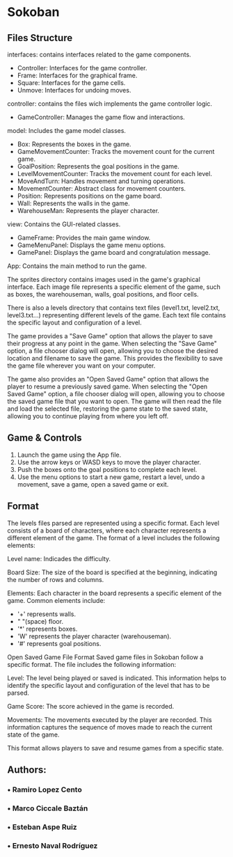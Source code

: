 # Sokoban

<h2> Files Structure</h2>

interfaces: contains interfaces related to the game components.

- Controller: Interfaces for the game controller.
- Frame: Interfaces for the graphical frame.
- Square: Interfaces for the game cells.
- Unmove: Interfaces for undoing moves.


controller: contains the files wich implements the game controller logic.

- GameController: Manages the game flow and interactions.

model: Includes the game model classes.

- Box: Represents the boxes in the game.
- GameMovementCounter: Tracks the movement count for the current game.
- GoalPosition: Represents the goal positions in the game.
- LevelMovementCounter: Tracks the movement count for each level.
- MoveAndTurn: Handles movement and turning operations.
- MovementCounter: Abstract class for movement counters.
- Position: Represents positions on the game board.
- Wall: Represents the walls in the game.
- WarehouseMan: Represents the player character.


view: Contains the GUI-related classes.

- GameFrame: Provides the main game window.
- GameMenuPanel: Displays the game menu options.
- GamePanel: Displays the game board and congratulation message.


App: Contains the main method to run the game.

The sprites directory contains images used in the game's graphical interface. Each image file represents a specific element of the game, such as boxes, the warehouseman, walls, goal positions, and floor cells.

There is also a levels directory that contains text files (level1.txt, level2.txt, level3.txt...) representing different levels of the game. Each text file contains the specific layout and configuration of a level.


The game provides a "Save Game" option that allows the player to save their progress at any point in the game. When selecting the "Save Game" option, a file chooser dialog will open, allowing you to choose the desired location and filename to save the game. This provides the flexibility to save the game file wherever you want on your computer.

The game also provides an "Open Saved Game" option that allows the player to resume a previously saved game. When selecting the "Open Saved Game" option, a file chooser dialog will open, allowing you to choose the saved game file that you want to open. The game will then read the file and load the selected file, restoring the game state to the saved state, allowing you to continue playing from where you left off.


<h2> Game & Controls </h2>

1. Launch the game using the App file.
2. Use the arrow keys or WASD keys to move the player character.
3. Push the boxes onto the goal positions to complete each level.
4. Use the menu options to start a new game, restart a level, undo a movement, save a game, open a saved game or exit.


<h2> Format </h2>

The levels files parsed are represented using a specific format. Each level consists of a board of characters, where each character represents a different element of the game. The format of a level includes the following elements:

Level name: Indicades the difficulty.

Board Size: The size of the board is specified at the beginning, indicating the number of rows and columns.

Elements: Each character in the board represents a specific element of the game. Common elements include:

- '+' represents walls.
- " "(space) floor.
- '*' represents boxes.
- 'W' represents the player character (warehouseman).
- '#' represents goal positions.

Open Saved Game File Format
Saved game files in Sokoban follow a specific format. The file includes the following information:

Level: The level being played or saved is indicated. This information helps to identify the specific layout and configuration of the level that has to be parsed.

Game Score: The score achieved in the game is recorded.

Movements: The movements executed by the player are recorded. This information captures the sequence of moves made to reach the current state of the game.

This format allows players to save and resume games from a specific state.

<h2> Authors: </h2>
<h3>&#x2022; Ramiro Lopez Cento</h3>
<h3>&#x2022; Marco Ciccale Baztán</h3>
<h3>&#x2022; Esteban Aspe Ruiz</h3>
<h3>&#x2022; Ernesto Naval Rodríguez</h3>
